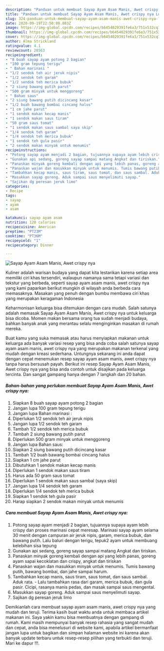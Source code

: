 ```yaml
---
description: "Panduan untuk membuat Sayap Ayam Asam Manis, Awet crispy nya Luar biasa"
title: "Panduan untuk membuat Sayap Ayam Asam Manis, Awet crispy nya Luar biasa"
slug: 324-panduan-untuk-membuat-sayap-ayam-asam-manis-awet-crispy-nya-luar-biasa
date: 2020-09-19T22:50:08.803Z
image: https://img-global.cpcdn.com/recipes/b6454029391fe6a3/751x532cq70/sayap-ayam-asam-manis-awet-crispy-nya-foto-resep-utama.jpg
thumbnail: https://img-global.cpcdn.com/recipes/b6454029391fe6a3/751x532cq70/sayap-ayam-asam-manis-awet-crispy-nya-foto-resep-utama.jpg
cover: https://img-global.cpcdn.com/recipes/b6454029391fe6a3/751x532cq70/sayap-ayam-asam-manis-awet-crispy-nya-foto-resep-utama.jpg
author: Alma Strickland
ratingvalue: 4.1
reviewcount: 20563
recipeingredient:
- "8 buah sayap ayam potong 2 bagian"
- "100 gram tepung terigu"
- " Bahan marinasi "
- "1/2 sendok teh air jeruk nipis"
- "1/2 sendok teh garam"
- "1/2 sendok teh merica bubuk"
- "2 siung bawang putih parut"
- "500 gram minyak untuk menggoreng"
- " Bahan saus"
- "2 siung bawang putih dicincang kasar"
- "1/2 buah bawang bombai cincang halus"
- "1 cm jahe parut"
- "1 sendok makan kecap manis"
- "1 sendok makan saus tiram"
- "50 gram saus tomat"
- "1 sendok makan saus sambal saya skip"
- "1/4 sendok teh garam"
- "1/4 sendok teh merica bubuk"
- "1 sendok teh gula pasir"
- "2 sendok makan minyak untuk menumis"
recipeinstructions:
- "Potong sayap ayam menjadi 2 bagian, tujuannya supaya ayam lebih crispy dan proses marinasi cepat meresap. Marinasi sayap ayam selama 30 menit dengan campuran air jeruk nipis, garam, merica bubuk, dan bawang putih. Lalu baluri dengan terigu, tepuk2 ayam untuk membuang kelebihan sisa tepung"
- "Gunakan api sedang, goreng sayap sampai matang Angkat dan tiriskan."
- "Panaskan minyak goreng kembali dengan api yang lebih panas, goreng ayam sapai kecoklatan dan crispy, angkat dan tiriskan"
- "Panaskan wajan dan masukkan minyak untuk menumis. Tumis bawang putih, bawang bombai, dan jahe sampai harum."
- "Tambahkan kecap manis, saus tiram, saus tomat, dan saus sambal. Aduk rata. Lalu tambahkan rasa dari garam, merica bubuk, dan gula pasir. Cicipi, rasanya manis pedas, dan masak sampai saus mengental."
- "Masukkan sayap goreng. Aduk sampai saus menyelimuti sayap."
- "Sajikan dg peresan jeruk limo"
categories:
- Recipe
tags:
- sayap
- ayam
- asam

katakunci: sayap ayam asam 
nutrition: 120 calories
recipecuisine: American
preptime: "PT23M"
cooktime: "PT36M"
recipeyield: "1"
recipecategory: Dinner

---
```



![Sayap Ayam Asam Manis, Awet crispy nya](https://img-global.cpcdn.com/recipes/b6454029391fe6a3/751x532cq70/sayap-ayam-asam-manis-awet-crispy-nya-foto-resep-utama.jpg)

Kuliner adalah warisan budaya yang dapat kita lestarikan karena setiap area memiliki ciri khas tersendiri, walaupun namanya sama tetapi variasi dan tekstur yang berbeda, seperti sayap ayam asam manis, awet crispy nya yang kami paparkan berikut mungkin di wilayah anda berbeda cara memasaknya. Masakan yang penuh dengan bumbu membawa ciri khas yang merupakan keragaman Indonesia

Keharmonisan keluarga bisa ditemukan dengan cara mudah. Salah satunya adalah memasak Sayap Ayam Asam Manis, Awet crispy nya untuk keluarga bisa dicoba. Momen makan bersama orang tua sudah menjadi budaya, bahkan banyak anak yang merantau selalu menginginkan masakan di rumah mereka.



Buat kamu yang suka memasak atau harus menyiapkan makanan untuk keluarga ada banyak variasi resep yang bisa anda coba salah satunya sayap ayam asam manis, awet crispy nya yang merupakan makanan terkenal yang mudah dengan kreasi sederhana. Untungnya sekarang ini anda dapat dengan cepat menemukan resep sayap ayam asam manis, awet crispy nya tanpa harus bersusah payah.
Berikut ini resep Sayap Ayam Asam Manis, Awet crispy nya yang bisa anda contoh untuk disajikan pada keluarga tercinta. Dan sangat gampang hanya dengan 7 langkah dan 20 bahan.


<!--inarticleads1-->

##### Bahan-bahan yang perlukan membuat Sayap Ayam Asam Manis, Awet crispy nya:

1. Siapkan 8 buah sayap ayam potong 2 bagian
1. Jangan lupa 100 gram tepung terigu
1. Jangan lupa  Bahan marinasi :
1. Diperlukan 1/2 sendok teh air jeruk nipis
1. Jangan lupa 1/2 sendok teh garam
1. Tambah 1/2 sendok teh merica bubuk
1. Tambah 2 siung bawang putih parut
1. Diperlukan 500 gram minyak untuk menggoreng
1. Jangan lupa  Bahan saus:
1. Siapkan 2 siung bawang putih dicincang kasar
1. Tambah 1/2 buah bawang bombai cincang halus
1. Siapkan 1 cm jahe parut
1. Dibutuhkan 1 sendok makan kecap manis
1. Diperlukan 1 sendok makan saus tiram
1. Harus ada 50 gram saus tomat
1. Diperlukan 1 sendok makan saus sambal (saya skip)
1. Jangan lupa 1/4 sendok teh garam
1. Diperlukan 1/4 sendok teh merica bubuk
1. Siapkan 1 sendok teh gula pasir
1. Harap siapkan 2 sendok makan minyak untuk menumis




<!--inarticleads2-->

##### Cara membuat  Sayap Ayam Asam Manis, Awet crispy nya:

1. Potong sayap ayam menjadi 2 bagian, tujuannya supaya ayam lebih crispy dan proses marinasi cepat meresap. Marinasi sayap ayam selama 30 menit dengan campuran air jeruk nipis, garam, merica bubuk, dan bawang putih. Lalu baluri dengan terigu, tepuk2 ayam untuk membuang kelebihan sisa tepung
1. Gunakan api sedang, goreng sayap sampai matang Angkat dan tiriskan.
1. Panaskan minyak goreng kembali dengan api yang lebih panas, goreng ayam sapai kecoklatan dan crispy, angkat dan tiriskan
1. Panaskan wajan dan masukkan minyak untuk menumis. Tumis bawang putih, bawang bombai, dan jahe sampai harum.
1. Tambahkan kecap manis, saus tiram, saus tomat, dan saus sambal. Aduk rata. - Lalu tambahkan rasa dari garam, merica bubuk, dan gula pasir. Cicipi, rasanya manis pedas, dan masak sampai saus mengental.
1. Masukkan sayap goreng. Aduk sampai saus menyelimuti sayap.
1. Sajikan dg peresan jeruk limo




Demikianlah cara membuat sayap ayam asam manis, awet crispy nya yang mudah dan teruji. Terima kasih buat waktu anda untuk membaca artikel makanan ini. Saya yakin kamu bisa membuatnya dengan gampang di rumah. Kami masih mempunyai banyak resep rahasia yang sangat mudah dan cepat, anda bisa menelusuri di website kami, apabila artikel bermanfaat jangan lupa untuk bagikan dan simpan halaman website ini karena akan banyak update terbaru untuk resep-resep pilihan yang terbukti dan teruji. Mari ke dapur !!!. 
